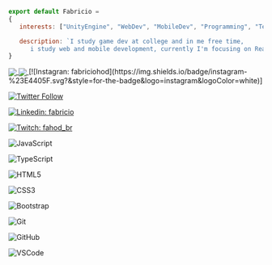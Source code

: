```js
export default Fabricio = 
{
   interests: ["UnityEngine", "WebDev", "MobileDev", "Programming", "Technology"],

   description: `I study game dev at college and in me free time, 
      i study web and mobile development, currently I'm focusing on React, React Native and TypeScript.`
}
```
<a href="https://github.com/anuraghazra/github-readme-stats">
  <img align="center" src="https://github-readme-stats.vercel.app/api?username=fabriciohod&show_icons=true&theme=tokyonight" />
</a>
<a href="https://github.com/anuraghazra/convoychat">
  <img align="center" src="https://github-readme-stats.vercel.app/api/top-langs/?username=fabriciohod&theme=tokyonight" />
</a>
[![Instagran: fabriciohod](https://img.shields.io/badge/instagram-%23E4405F.svg?&style=for-the-badge&logo=instagram&logoColor=white)]

[![Twitter Follow](https://img.shields.io/twitter/follow/fabriciohod?style=social)](https://twitter.com/fabriciohod)

[![Linkedin: fabricio](https://img.shields.io/badge/-Linkedin-blue?style=flat-square&logo=Linkedin&logoColor=white&link=https://www.linkedin.com/in/fabricio-duarte-4bbb581a8/)](https://www.linkedin.com/in/fabricio-duarte-4bbb581a8/)

[![Twitch: fahod_br](https://img.shields.io/badge/-Twitch-blueviolet?style=flat-square&logo=Twitch&logoColor=white&link=https://www.twitch.tv/fahod_br)](https://www.twitch.tv/fahod_br)

![JavaScript](https://img.shields.io/badge/-JavaScript-black?style=flat-square&logo=javascript)

![TypeScript](https://img.shields.io/badge/-JavaScript-black?style=flat-square&logo=typescript)

![HTML5](https://img.shields.io/badge/-HTML5-E34F26?style=flat-square&logo=html5&logoColor=white)

![CSS3](https://img.shields.io/badge/-CSS3-1572B6?style=flat-square&logo=css3)

![Bootstrap](https://img.shields.io/badge/-Bootstrap-563D7C?style=flat-square&logo=bootstrap)

![Git](https://img.shields.io/badge/-Git-black?style=flat-square&logo=git)

![GitHub](https://img.shields.io/badge/-GitHub-181717?style=flat-square&logo=github)

![VSCode](https://img.shields.io/badge/-VSCode-007ACC?style=flat-square&logo=visual-studio-code&logoColor=white)

